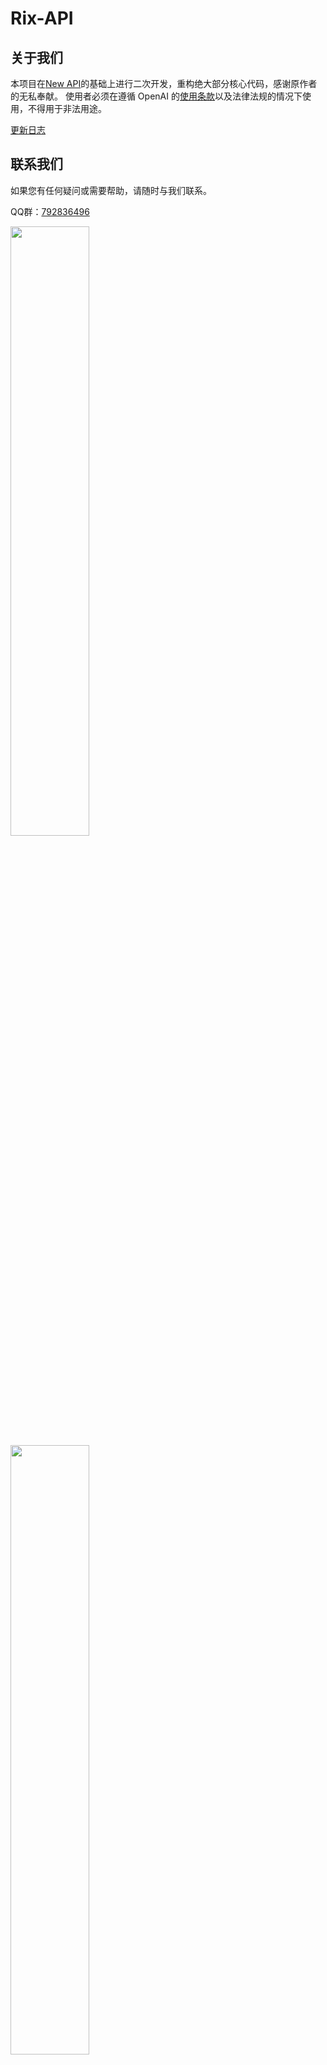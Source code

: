 # Rix-API

## 关于我们

本项目在[New API](https://github.com/Calcium-Ion/new-api)的基础上进行二次开发，重构绝大部分核心代码，感谢原作者的无私奉献。 使用者必须在遵循 OpenAI 的[使用条款](https://openai.com/policies/terms-of-use)以及法律法规的情况下使用，不得用于非法用途。

[更新日志](./docs/update/index.md)

## 联系我们

如果您有任何疑问或需要帮助，请随时与我们联系。

QQ群：[792836496](https://qm.qq.com/q/GmmMsu2qQM) 

<img src="https://img.fy6b.com/2024/09/16/3cc56775cfb99.jpg" width="50%"/>
<img src="https://img.fy6b.com/2024/08/24/3e2c4d284e837.png" width="50%"/>

扫描上方二维码，立即与我们取得联系！